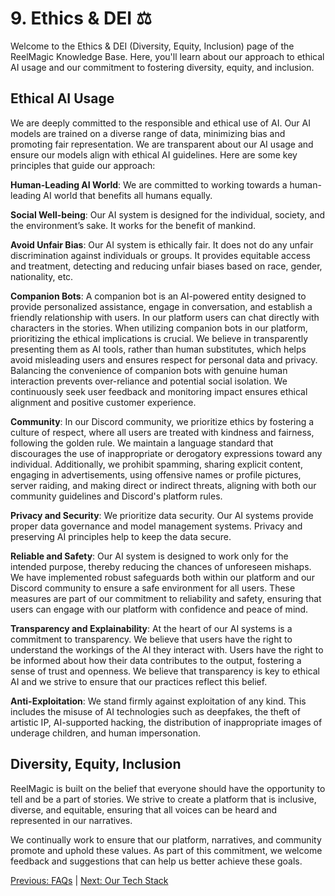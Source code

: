 # 9. Ethics & DEI ⚖️

Welcome to the Ethics & DEI (Diversity, Equity, Inclusion) page of the ReelMagic Knowledge Base. Here, you'll learn about our approach to ethical AI usage and our commitment to fostering diversity, equity, and inclusion.

## Ethical AI Usage

We are deeply committed to the responsible and ethical use of AI. Our AI models are trained on a diverse range of data, minimizing bias and promoting fair representation. We are transparent about our AI usage and ensure our models align with ethical AI guidelines. Here are some key principles that guide our approach:

**Human-Leading AI World**: We are committed to working towards a human-leading AI world that benefits all humans equally.

**Social Well-being**: Our AI system is designed for the individual, society, and the environment’s sake. It works for the benefit of mankind.

**Avoid Unfair Bias**: Our AI system is ethically fair. It does not do any unfair discrimination against individuals or groups. It provides equitable access and treatment, detecting and reducing unfair biases based on race, gender, nationality, etc.

**Companion Bots**: A companion bot is an AI-powered entity designed to provide personalized assistance, engage in conversation, and establish a friendly relationship with users. In our platform users can chat directly with characters in the stories. When utilizing companion bots in our platform, prioritizing the ethical implications is crucial. We believe in transparently presenting them as AI tools, rather than human substitutes, which helps avoid misleading users and ensures respect for personal data and privacy. Balancing the convenience of companion bots with genuine human interaction prevents over-reliance and potential social isolation. We continuously seek user feedback and monitoring impact ensures ethical alignment and positive customer experience. 

**Community**: In our Discord community, we prioritize ethics by fostering a culture of respect, where all users are treated with kindness and fairness, following the golden rule. We maintain a language standard that discourages the use of inappropriate or derogatory expressions toward any individual. Additionally, we prohibit spamming, sharing explicit content, engaging in advertisements, using offensive names or profile pictures, server raiding, and making direct or indirect threats, aligning with both our community guidelines and Discord's platform rules.

**Privacy and Security**: We prioritize data security. Our AI systems provide proper data governance and model management systems. Privacy and preserving AI principles help to keep the data secure.

**Reliable and Safety**: Our AI system is designed to work only for the intended purpose, thereby reducing the chances of unforeseen mishaps. We have implemented robust safeguards both within our platform and our Discord community to ensure a safe environment for all users. These measures are part of our commitment to reliability and safety, ensuring that users can engage with our platform with confidence and peace of mind.

**Transparency and Explainability**: At the heart of our AI systems is a commitment to transparency. We believe that users have the right to understand the workings of the AI they interact with. Users have the right to be informed about how their data contributes to the output, fostering a sense of trust and openness. We believe that transparency is key to ethical AI and we strive to ensure that our practices reflect this belief.

**Anti-Exploitation**: We stand firmly against exploitation of any kind. This includes the misuse of AI technologies such as deepfakes, the theft of artistic IP, AI-supported hacking, the distribution of inappropriate images of underage children, and human impersonation.

## Diversity, Equity, Inclusion

ReelMagic is built on the belief that everyone should have the opportunity to tell and be a part of stories. We strive to create a platform that is inclusive, diverse, and equitable, ensuring that all voices can be heard and represented in our narratives.

We continually work to ensure that our platform, narratives, and community promote and uphold these values. As part of this commitment, we welcome feedback and suggestions that can help us better achieve these goals.

[Previous: FAQs](https://github.com/rushtix/reelmagic/blob/main/docs/faq.md) | [Next: Our Tech Stack](https://github.com/rushtix/reelmagic/blob/main/docs/tech-stack.md)
